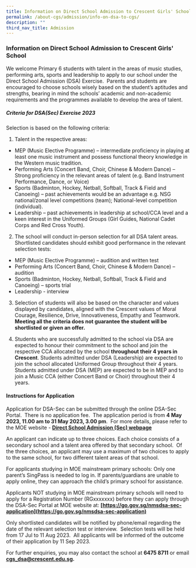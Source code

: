 ```yaml
---
title: Information on Direct School Admission to Crescent Girls' School
permalink: /about-cgs/admission/info-on-dsa-to-cgs/
description: ""
third_nav_title: Admission
---
```

### Information on Direct School Admission to Crescent Girls' School ###

We welcome Primary 6 students with talent in the areas of music studies, performing arts, sports and leadership to apply to our school under the Direct School Admission (DSA) Exercise.&nbsp; Parents and students are encouraged to choose schools wisely based on the student’s aptitudes and strengths, bearing in mind the schools’ academic and non-academic requirements and the programmes available to develop the area of talent.

##### Criteria for DSA(Sec) Exercise 2023 #####

Selection is based on the following criteria:

1. Talent in the respective areas:

* MEP (Music Elective Programme) – intermediate proficiency in playing at least one music instrument and possess functional theory knowledge in the Western music tradition.
* Performing Arts (Concert Band, Choir, Chinese &amp; Modern Dance) –Strong proficiency in the relevant areas of talent (e.g. Band Instrument Performance, Dance, or Voice)
* Sports (Badminton, Hockey, Netball, Softball, Track &amp; Field and Canoeing) – past achievements would be an advantage e.g. NSG national/zonal level competitions (team); National-level competition (individual). &nbsp;
* Leadership – past achievements in leadership at school/CCA level and a keen interest in the Uniformed Groups (Girl Guides, National Cadet Corps and Red Cross Youth).
	
2. The school will conduct in-person selection for all DSA talent areas.&nbsp; Shortlisted candidates should exhibit good performance in the relevant selection tests:

* MEP (Music Elective Programme) – audition and written test
* Performing Arts (Concert Band, Choir, Chinese &amp; Modern Dance) – audition
* Sports (Badminton, Hockey, Netball, Softball, Track &amp; Field and Canoeing) – sports trial
*  Leadership - interview


3. Selection of students will also be based on the character and values displayed by candidates, aligned with the Crescent values of Moral Courage, Resilience, Drive, Innovativeness, Empathy and Teamwork.&nbsp; **Meeting all the criteria does not guarantee the student will be shortlisted or given an offer.** 

	
	
4. Students who are successfully admitted to the school via DSA are expected to honour their commitment to the school and join the respective CCA allocated by the school **throughout their 4 years in Crescent**. Students admitted under DSA (Leadership) are expected to join the school allocated Uniformed Group throughout their 4 years. Students admitted under DSA (MEP) are expected to be in MEP and to join a Music CCA (either Concert Band or Choir) throughout their 4 years.


#### **Instructions for Application** ####

Application for DSA-Sec can be submitted through the online DSA-Sec Portal.&nbsp; There is no application fee.&nbsp; The application period is from **4 May 2023, 11.00 am to 31 May 2023, 3.00 pm**.&nbsp; For more details, please refer to the MOE website - **[Direct School Admission (Sec) webpage](https://www.moe.gov.sg/secondary/dsa)**

An applicant can indicate up to three choices. Each choice consists of a secondary school and a talent area offered by that secondary school.&nbsp; Of the three choices, an applicant may use a maximum of two choices to apply to the same school, for two different talent areas of that school.

For applicants studying in MOE mainstream primary schools: Only one parent’s SingPass is needed to log in. If parents/guardians are unable to apply online, they can approach the child’s primary school for assistance.

Applicants NOT studying in MOE mainstream primary schools will need to apply for a Registration Number (RGxxxxxxx) before they can apply through the DSA-Sec Portal at MOE website at: **[https://go.gov.sg/nmsdsa-sec-application](https://go.gov.sg/nmsdsa-sec-application)**

Only shortlisted candidates will be notified by phone/email regarding the date of the relevant selection test or interview.&nbsp; Selection tests will be held from 17 Jul to 11 Aug 2023.&nbsp; All applicants will be informed of the outcome of their application by 11 Sep 2023.

For further enquiries, you may also contact the school at **6475 8711** or email **cgs_dsa@crescent.edu.sg.**